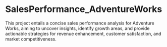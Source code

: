 # SalesPerformance_AdventureWorks
This project entails a concise sales performance analysis for Adventure Works, aiming to uncover insights, identify growth areas, and provide actionable strategies for revenue enhancement, customer satisfaction, and market competitiveness.

